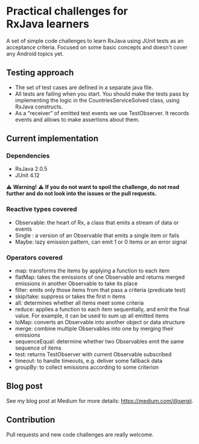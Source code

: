 # Practical challenges for RxJava learners

A set of simple code challenges to learn RxJava using JUnit tests as an acceptance criteria. Focused on some basic concepts and doesn't cover any Android topics yet.


## Testing approach
- The set of test cases are defined in a separate java file.
- All tests are failing when you start. You should make the tests pass by implementing the logic in the CountriesServiceSolved class, using RxJava constructs.
- As a “receiver” of emitted test events we use TestObserver. It records events and allows to make assertions about them.

## Current implementation
### Dependencies
- RxJava 2.0.5 
- JUnit 4.12

:warning: **Warning!** :warning: **If you do not want to spoil the challenge, do not read further and do not look into the issues or the pull requests.**

### Reactive types covered
- Observable: the heart of Rx, a class that emits a stream of data or events
- Single : a version of an Observable that emits a single item or fails
- Maybe: lazy emission pattern, can emit 1 or 0 items or an error signal

### Operators covered
- map: transforms the items by applying a function to each item
- flatMap: takes the emissions of one Observable and returns merged emissions in another Observable to take its place
- filter: emits only those items from that pass a criteria (predicate test)
- skip/take: suppress or takes the first n items 
- all: determines whether all items meet some criteria
- reduce: applies a function to each item sequentially, and emit the final value. For example, it can be used to sum up all emitted items
- toMap: converts an Observable into another object or data structure
- merge: combine multiple Observables into one by merging their emissions
- sequenceEqual: determine whether two Observables emit the same sequence of items
- test: returns TestObserver with current Observable subscribed
- timeout: to handle timeouts, e.g. deliver some fallback data
- groupBy: to collect emissions according to some criterion

## Blog post
See my blog post at Medium for more details: https://medium.com/@sergii.

## Contribution
Pull requests and new code challenges are really welcome.
